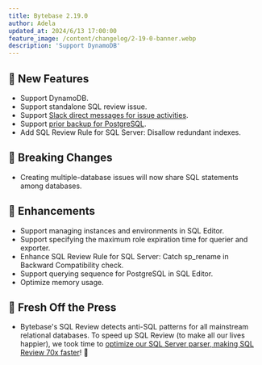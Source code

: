 ```yaml
---
title: Bytebase 2.19.0
author: Adela
updated_at: 2024/6/13 17:00:00
feature_image: /content/changelog/2-19-0-banner.webp
description: 'Support DynamoDB'
---
```


## 🚀 New Features

- Support DynamoDB.
- Support standalone SQL review issue.
- Support [Slack direct messages for issue activities](https://docs.bytebase.com/change-database/webhook/#supported-events).
- Support [prior backup for PostgreSQL](https://docs.bytebase.com/change-database/rollback-data-changes/).
- Add SQL Review Rule for SQL Server: Disallow redundant indexes.

## 🔔 Breaking Changes

- Creating multiple-database issues will now share SQL statements among databases.

## 🎄 Enhancements

- Support managing instances and environments in SQL Editor.
- Support specifying the maximum role expiration time for querier and exporter.
- Enhance SQL Review Rule for SQL Server: Catch sp_rename in Backward Compatibility check.
- Support querying sequence for PostgreSQL in SQL Editor.
- Optimize memory usage.

## 📰 Fresh Off the Press

- Bytebase's SQL Review detects anti-SQL patterns for all mainstream relational databases. To speed up SQL Review (to make all our lives happier), we took time to [optimize our SQL Server parser, making SQL Review 70x faster](/blog/how-we-improved-sql-parser-speed-70x/)! 🚀

<IncludeBlock url="/docs/get-started/install/install-upgrade"></IncludeBlock>
